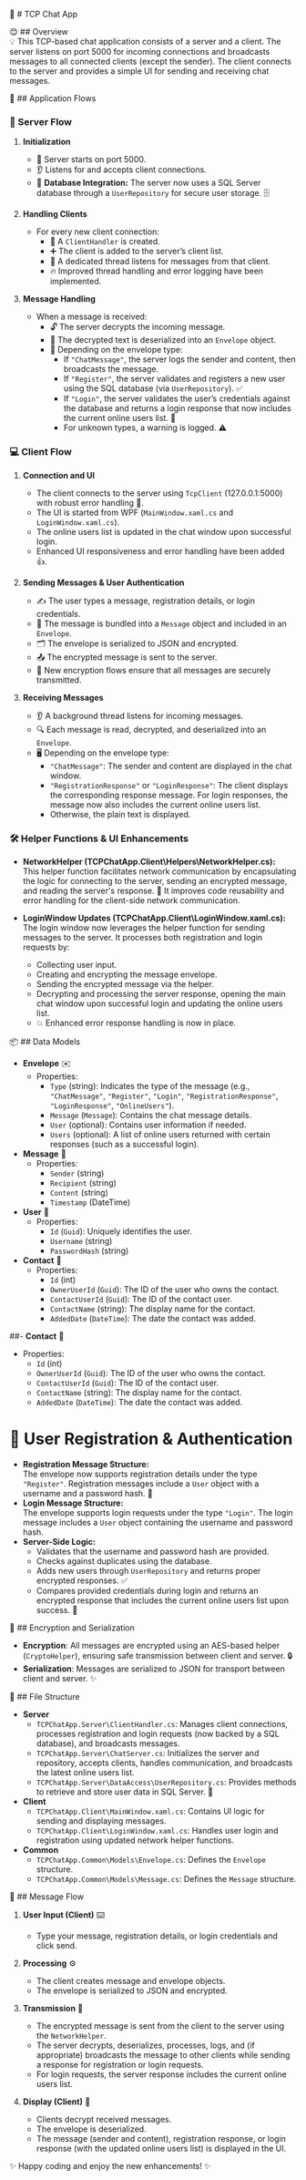 🚀 # TCP Chat App

😊 ## Overview  
💡 This TCP-based chat application consists of a server and a client. The server listens on port 5000 for incoming connections and broadcasts messages to all connected clients (except the sender). The client connects to the server and provides a simple UI for sending and receiving chat messages.

🔄 ## Application Flows

### 🚀 Server Flow

1. **Initialization**

   - 🔌 Server starts on port 5000.
   - 👂 Listens for and accepts client connections.
   - 💾 **Database Integration:** The server now uses a SQL Server database through a `UserRepository` for secure user storage. 🗄️

2. **Handling Clients**

   - For every new client connection:
     - 📡 A `ClientHandler` is created.
     - ➕ The client is added to the server’s client list.
     - 🧵 A dedicated thread listens for messages from that client.
     - 🔥 Improved thread handling and error logging have been implemented.

3. **Message Handling**
   - When a message is received:
     - 🔓 The server decrypts the incoming message.
     - 📨 The decrypted text is deserialized into an `Envelope` object.
     - 📝 Depending on the envelope type:
       - If `"ChatMessage"`, the server logs the sender and content, then broadcasts the message.
       - If `"Register"`, the server validates and registers a new user using the SQL database (via `UserRepository`). ✅
       - If `"Login"`, the server validates the user’s credentials against the database and returns a login response that now includes the current online users list. 🔑
       - For unknown types, a warning is logged. ⚠️

### 💻 Client Flow

1. **Connection and UI**

   - The client connects to the server using `TcpClient` (127.0.0.1:5000) with robust error handling 🚀.
   - The UI is started from WPF (`MainWindow.xaml.cs` and `LoginWindow.xaml.cs`).
   - The online users list is updated in the chat window upon successful login.
   - Enhanced UI responsiveness and error handling have been added 👍.

2. **Sending Messages & User Authentication**

   - ✍️ The user types a message, registration details, or login credentials.
   - 💬 The message is bundled into a `Message` object and included in an `Envelope`.
   - 🗂️ The envelope is serialized to JSON and encrypted.
   - 📤 The encrypted message is sent to the server.
   - 🚀 New encryption flows ensure that all messages are securely transmitted.

3. **Receiving Messages**
   - 👂 A background thread listens for incoming messages.
   - 🔍 Each message is read, decrypted, and deserialized into an `Envelope`.
   - 🖥️ Depending on the envelope type:
     - `"ChatMessage"`: The sender and content are displayed in the chat window.
     - `"RegistrationResponse"` or `"LoginResponse"`: The client displays the corresponding response message. For login responses, the message now also includes the current online users list.
     - Otherwise, the plain text is displayed.

### 🛠 Helper Functions & UI Enhancements

- **NetworkHelper (TCPChatApp.Client\Helpers\NetworkHelper.cs):**  
  This helper function facilitates network communication by encapsulating the logic for connecting to the server, sending an encrypted message, and reading the server's response. 🧩 It improves code reusability and error handling for the client-side network communication.

- **LoginWindow Updates (TCPChatApp.Client\LoginWindow.xaml.cs):**  
  The login window now leverages the helper function for sending messages to the server. It processes both registration and login requests by:
  - Collecting user input.
  - Creating and encrypting the message envelope.
  - Sending the encrypted message via the helper.
  - Decrypting and processing the server response, opening the main chat window upon successful login and updating the online users list.
  - 💥 Enhanced error response handling is now in place.

📦 ## Data Models

- **Envelope** ✉️
  - Properties:
    - `Type` (string): Indicates the type of the message (e.g., `"ChatMessage"`, `"Register"`, `"Login"`, `"RegistrationResponse"`, `"LoginResponse"`, `"OnlineUsers"`).
    - `Message` (`Message`): Contains the chat message details.
    - `User` (optional): Contains user information if needed.
    - `Users` (optional): A list of online users returned with certain responses (such as a successful login).
- **Message** 💬
  - Properties:
    - `Sender` (string)
    - `Recipient` (string)
    - `Content` (string)
    - `Timestamp` (DateTime)
- **User** 👤
  - Properties:
    - `Id` (`Guid`): Uniquely identifies the user.
    - `Username` (string)
    - `PasswordHash` (string)
- **Contact** 📇
  - Properties:
    - `Id` (int)
    - `OwnerUserId` (`Guid`): The ID of the user who owns the contact.
    - `ContactUserId` (`Guid`): The ID of the contact user.
    - `ContactName` (string): The display name for the contact.
    - `AddedDate` (`DateTime`): The date the contact was added.

##- **Contact** 📇

- Properties:
  - `Id` (int)
  - `OwnerUserId` (`Guid`): The ID of the user who owns the contact.
  - `ContactUserId` (`Guid`): The ID of the contact user.
  - `ContactName` (string): The display name for the contact.
  - `AddedDate` (`DateTime`): The date the contact was added.

# 📝 User Registration & Authentication

- **Registration Message Structure:**  
  The envelope now supports registration details under the type `"Register"`. Registration messages include a `User` object with a username and a password hash. 🔐
- **Login Message Structure:**  
  The envelope supports login requests under the type `"Login"`. The login message includes a `User` object containing the username and password hash.
- **Server-Side Logic:**
  - Validates that the username and password hash are provided.
  - Checks against duplicates using the database.
  - Adds new users through `UserRepository` and returns proper encrypted responses. ✅
  - Compares provided credentials during login and returns an encrypted response that includes the current online users list upon success. 🔑

🔐 ## Encryption and Serialization

- **Encryption**: All messages are encrypted using an AES-based helper (`CryptoHelper`), ensuring safe transmission between client and server. 🔒
- **Serialization**: Messages are serialized to JSON for transport between client and server. ✨

📁 ## File Structure

- **Server**
  - `TCPChatApp.Server\ClientHandler.cs`: Manages client connections, processes registration and login requests (now backed by a SQL database), and broadcasts messages.
  - `TCPChatApp.Server\ChatServer.cs`: Initializes the server and repository, accepts clients, handles communication, and broadcasts the latest online users list.
  - `TCPChatApp.Server\DataAccess\UserRepository.cs`: Provides methods to retrieve and store user data in SQL Server. 💾
- **Client**
  - `TCPChatApp.Client\MainWindow.xaml.cs`: Contains UI logic for sending and displaying messages.
  - `TCPChatApp.Client\LoginWindow.xaml.cs`: Handles user login and registration using updated network helper functions.
- **Common**
  - `TCPChatApp.Common\Models\Envelope.cs`: Defines the `Envelope` structure.
  - `TCPChatApp.Common\Models\Message.cs`: Defines the `Message` structure.

🔄 ## Message Flow

1. **User Input (Client)** ⌨️

   - Type your message, registration details, or login credentials and click send.

2. **Processing** ⚙️

   - The client creates message and envelope objects.
   - The envelope is serialized to JSON and encrypted.

3. **Transmission** 🚀

   - The encrypted message is sent from the client to the server using the `NetworkHelper`.
   - The server decrypts, deserializes, processes, logs, and (if appropriate) broadcasts the message to other clients while sending a response for registration or login requests.
   - For login requests, the server response includes the current online users list.

4. **Display (Client)** 👀
   - Clients decrypt received messages.
   - The envelope is deserialized.
   - The message (sender and content), registration response, or login response (with the updated online users list) is displayed in the UI.

✨ Happy coding and enjoy the new enhancements! ✨
